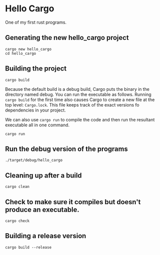 # Hello Cargo

One of my first rust programs.

## Generating the new hello_cargo project

```shell
cargo new hello_cargo
cd hello_cargo
```

## Building the project

```shell
cargo build
```

Because the default build is a debug build, Cargo puts the binary in the directory named debug. You can run the executable as follows. Running `cargo build` for the first time also causes Cargo to create a new file at the top level: `Cargo.lock`. This file keeps track of the exact versions fo dependencies in your project.

We can also use `cargo run` to compile the code and then run the resultant executable all in one command.

```shell
cargo run
```

## Run the debug version of the programs

```shell
./target/debug/hello_cargo
```

## Cleaning up after a build

```shell
cargo clean
```

## Check to make sure it compiles but doesn't produce an executable.

```shell
cargo check
```

## Building a release version

```shell
cargo build --release
```

